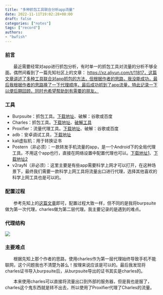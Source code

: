 ```yaml
---
title: "多种抓包工具联合分析app流量"
date: 2022-11-11T19:02:28+08:00
draft: false
categories: ["notes"]
tags: ["record"]
authors:
- "bwfish"
---
```


### 前言

&nbsp;&nbsp;&nbsp;&nbsp;&nbsp;&nbsp;&nbsp;最近需要经常对app进行抓包分析，有时单一的抓包工具对流量的分析不够全面。偶然间看到了一篇先知社区上的文章： https://xz.aliyun.com/t/11817，这篇文章讲述了多种工具联合对app抓包的方法，但根据作者的思路，我没能成功，最后我根据作者的思路换了一下代理顺序，最后成功抓到了app流量，特此记录一下以便后期回顾，同时也希望帮助到有需要的朋友。

### 工具

* Burpsuite：抓包工具。[下载地址](https://portswigger.net/burp)、破解：谷歌或百度
* Charles：抓包工具。[下载地址](https://www.charlesproxy.com/latest-release/download.do)、[破解工具](https://www.zzzmode.com/mytools/charles/)
* Proxifier：流量代理工具。[下载地址](https://www.proxifier.com/)、破解：谷歌或百度
* adb：安卓调试工具，[下载地址](https://developer.android.com/studio/command-line/adb)
* kali虚拟机：用于转换证书
* Postern（非必须）：一款转发手机流量的app，是一个Android下的全局代理工具。不用这个app也行，直接在网络设置中配置代理也可以。[下载地址1](https://soft.clbug.com/soft/postern/)、[下载地址2](https://www.malavida.com/en/soft/postern/android/)
* v2rayN（非必须）：这里主要是有些app需要科学上网才可以打开，在这种场景下，最终我们需要一款科学上网工具将流量出口进行代理，选择其他喜欢的科学上网工具也是可以的。

### 配置过程

&nbsp;&nbsp;&nbsp;&nbsp;&nbsp;&nbsp;&nbsp;参考先知上的[这篇文章](https://xz.aliyun.com/t/11817)即可，配置过程大致一样，但不同的是我将burpsuite做为第一次代理，charles做为第二层代理。我主要记录的是遇到的难点。

### 代理结构

![](https://s2.loli.net/2022/11/12/rvcDPk93WuKyfl2.jpg)

### 主要难点

&nbsp;&nbsp;&nbsp;&nbsp;&nbsp;&nbsp;&nbsp;根据先知上那个作者的思路，使用charles作为第一层代理始终导致手机不能联网，这个问题我也不清楚为甚么！按理来说应该是可以的。最后我发现将charles证书导入burpsuite后，从burpsuite导出的证书其实是charles的。

&nbsp;&nbsp;&nbsp;&nbsp;&nbsp;&nbsp;&nbsp;本来使用charles可以直接将流量出口到外部的服务器，但是我也是服了，charles这个鬼东西就是转不出去，所以使用了Proxifier代理了Charles的流量。
